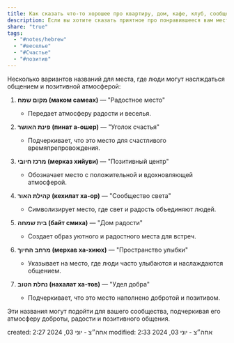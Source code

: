 ```yaml
---
title: Как сказать что-то хорошее про квартиру, дом, кафе, клуб, сообщество и другие места
description: Если вы хотите сказать приятное про понравившееся вам место, можно использовать эти варианты
share: "true"
tags:
  - "#notes/hebrew"
  - "#веселье"
  - "#Счастье"
  - "#позитив"
---
```


Несколько вариантов названий для места, где люди могут наслждаться общением и позитивной атмосферой:

1. **מקום שמח (маком самеах)** — "Радостное место"
   - Передает атмосферу радости и веселья.

2. **פינת האושר (пинат а-ошер)** — "Уголок счастья"
   - Подчеркивает, что это место для счастливого времяпрепровождения.

3. **מרכז חיובי (мерказ хийуви)** — "Позитивный центр"
   - Обозначает место с положительной и вдохновляющей атмосферой.

4. **קהילת האור (кехилат ха-ор)** — "Сообщество света"
   - Символизирует место, где свет и радость объединяют людей.

5. **בית שמחה (байт смиха)** — "Дом радости"
   - Создает образ уютного и радостного места для встреч.

6. **מרחב החיוך (мерхав ха-хиюх)** — "Пространство улыбки"
   - Указывает на место, где люди часто улыбаются и наслаждаются общением.

7. **נחלת הטוב (нахалат ха-тов)** — "Удел добра"
   - Подчеркивает, что это место наполнено добротой и позитивом.

Эти названия могут подойти для вашего сообщества, подчеркивая его атмосферу доброты, радости и позитивного общения.

created: 2:27 אחה״צ - יוני 03, 2024
modified: 2:33 אחה״צ - יוני 03, 2024

